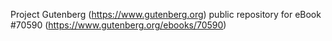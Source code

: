 Project Gutenberg (https://www.gutenberg.org) public repository for
eBook #70590 (https://www.gutenberg.org/ebooks/70590)
